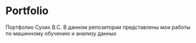 # Portfolio
Портфолио Сухих В.С.
В данном репозитории представлены мои работы по машинному обучению и анализу данных
